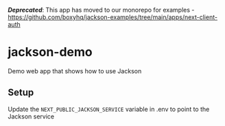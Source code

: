 _**Deprecated**_: This app has moved to our monorepo for examples - https://github.com/boxyhq/jackson-examples/tree/main/apps/next-client-auth

# jackson-demo

Demo web app that shows how to use Jackson

## Setup

Update the `NEXT_PUBLIC_JACKSON_SERVICE` variable in .env to point to the Jackson service
